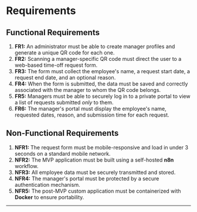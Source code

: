 # Requirements

## Functional Requirements
1.  **FR1:** An administrator must be able to create manager profiles and generate a unique QR code for each one.
2.  **FR2:** Scanning a manager-specific QR code must direct the user to a web-based time-off request form.
3.  **FR3:** The form must collect the employee's name, a request start date, a request end date, and an optional reason.
4.  **FR4:** When the form is submitted, the data must be saved and correctly associated with the manager to whom the QR code belongs.
5.  **FR5:** Managers must be able to securely log in to a private portal to view a list of requests submitted *only* to them.
6.  **FR6:** The manager's portal must display the employee's name, requested dates, reason, and submission time for each request.

## Non-Functional Requirements
1.  **NFR1:** The request form must be mobile-responsive and load in under 3 seconds on a standard mobile network.
2.  **NFR2:** The MVP application must be built using a self-hosted **n8n** workflow.
3.  **NFR3:** All employee data must be securely transmitted and stored.
4.  **NFR4:** The manager's portal must be protected by a secure authentication mechanism.
5.  **NFR5:** The post-MVP custom application must be containerized with **Docker** to ensure portability.

---
